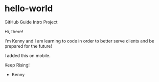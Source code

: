 # hello-world
GitHub Guide Intro Project

Hi, there!

I'm Kenny and I am learning to code in order to better serve clients and be prepared for the future!

I added this on mobile.

Keep Rising!
- Kenny

